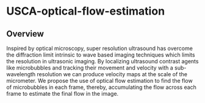# USCA-optical-flow-estimation

## Overview
Inspired by optical microscopy, super resolution ultrasound has overcome the diffraction limit intrinsic to wave based imaging techniques which limits the resolution in ultrasonic imaging. By localizing ultrasound contrast agents like microbubbles and tracking their movement and velocity with a sub-wavelength resolution we can produce velocity maps at the scale of the micrometer. We propose the use of optical flow estimation to find the flow of microbubbles in each frame, thereby, accumulating the flow across each frame to estimate the final flow in the image.
